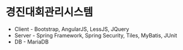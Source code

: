 # 경진대회관리시스템

+ Client - Bootstrap, AngularJS, LessJS, JQuery 
+ Server - Spring Framework, Spring Security, Tiles, MyBatis, JUnit 
+ DB - MariaDB
